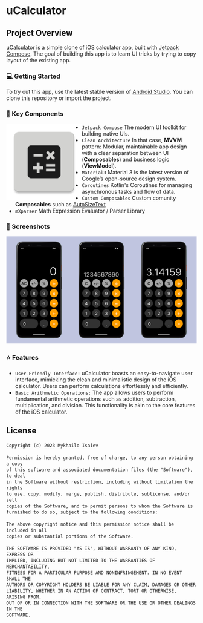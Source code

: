 # uCalculator

## Project Overview

uCalculator is a simple clone of iOS calculator app, built with
[Jetpack Compose](https://developer.android.com/jetpack/compose). The goal of building this app is to learn UI tricks by trying to copy layout of the existing app.

### 💻 Getting Started
To try out this app, use the latest stable version
of [Android Studio](https://developer.android.com/studio).
You can clone this repository or import the project.

### 🔑 Key Components

<img src="app\src\main\res\mipmap-xxxhdpi\ic_launcher.webp" alt="App Icon" width=200 align=left>

- `Jetpack Compose` The modern UI toolkit for building native UIs.
- `Clean Architecture` In that case, **MVVM** pattern: Modular, maintainable app design with a clear separation between UI (**Composables**) and business logic (**ViewModel**).
- `Material3` Material 3 is the latest version of Google’s open-source design system.
- `Coroutines` Kotlin's Coroutines for managing asynchronous tasks and flow of data.
- `Custom Composables` Custom comunity **Composables** such as [AutoSizeText](https://gist.github.com/inidamleader/b594d35362ebcf3cedf81055df519300)
- `mXparser` Math Expression Evaluator / Parser Library 

### 📸 Screenshots
<img src="screenshots/screenshots.png" alt="Screenshots">

### ⭐ Features

* `User-Friendly Interface:` uCalculator boasts an easy-to-navigate user interface, mimicking the clean and minimalistic design of the iOS calculator. Users can perform calculations effortlessly and efficiently.
* `Basic Arithmetic Operations:` The app allows users to perform fundamental arithmetic operations such as addition, subtraction, multiplication, and division. This functionality is akin to the core features of the iOS calculator.

## License

```
Copyright (c) 2023 Mykhailo Isaiev

Permission is hereby granted, free of charge, to any person obtaining a copy
of this software and associated documentation files (the "Software"), to deal
in the Software without restriction, including without limitation the rights
to use, copy, modify, merge, publish, distribute, sublicense, and/or sell
copies of the Software, and to permit persons to whom the Software is
furnished to do so, subject to the following conditions:

The above copyright notice and this permission notice shall be included in all
copies or substantial portions of the Software.

THE SOFTWARE IS PROVIDED "AS IS", WITHOUT WARRANTY OF ANY KIND, EXPRESS OR
IMPLIED, INCLUDING BUT NOT LIMITED TO THE WARRANTIES OF MERCHANTABILITY,
FITNESS FOR A PARTICULAR PURPOSE AND NONINFRINGEMENT. IN NO EVENT SHALL THE
AUTHORS OR COPYRIGHT HOLDERS BE LIABLE FOR ANY CLAIM, DAMAGES OR OTHER
LIABILITY, WHETHER IN AN ACTION OF CONTRACT, TORT OR OTHERWISE, ARISING FROM,
OUT OF OR IN CONNECTION WITH THE SOFTWARE OR THE USE OR OTHER DEALINGS IN THE
SOFTWARE.
```
